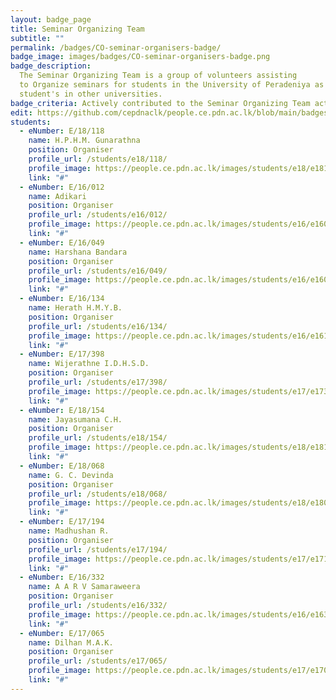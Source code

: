 ```yaml
---
layout: badge_page
title: Seminar Organizing Team
subtitle: ""
permalink: /badges/CO-seminar-organisers-badge/
badge_image: images/badges/CO-seminar-organisers-badge.png
badge_description:
  The Seminar Organizing Team is a group of volunteers assisting
  to Organize seminars for students in the University of Peradeniya as well as other
  student's in other universities.
badge_criteria: Actively contributed to the Seminar Organizing Team activities
edit: https://github.com/cepdnaclk/people.ce.pdn.ac.lk/blob/main/badges/CO-seminar-organisers-badge
students:
  - eNumber: E/18/118
    name: H.P.H.M. Gunarathna
    position: Organiser
    profile_url: /students/e18/118/
    profile_image: https://people.ce.pdn.ac.lk/images/students/e18/e18118.jpg
    link: "#"
  - eNumber: E/16/012
    name: Adikari
    position: Organiser
    profile_url: /students/e16/012/
    profile_image: https://people.ce.pdn.ac.lk/images/students/e16/e16012.jpg
    link: "#"
  - eNumber: E/16/049
    name: Harshana Bandara
    position: Organiser
    profile_url: /students/e16/049/
    profile_image: https://people.ce.pdn.ac.lk/images/students/e16/e16049.jpg
    link: "#"
  - eNumber: E/16/134
    name: Herath H.M.Y.B.
    position: Organiser
    profile_url: /students/e16/134/
    profile_image: https://people.ce.pdn.ac.lk/images/students/e16/e16134.jpg
    link: "#"
  - eNumber: E/17/398
    name: Wijerathne I.D.H.S.D.
    position: Organiser
    profile_url: /students/e17/398/
    profile_image: https://people.ce.pdn.ac.lk/images/students/e17/e17398.jpg
    link: "#"
  - eNumber: E/18/154
    name: Jayasumana C.H.
    position: Organiser
    profile_url: /students/e18/154/
    profile_image: https://people.ce.pdn.ac.lk/images/students/e18/e18154.jpg
    link: "#"
  - eNumber: E/18/068
    name: G. C. Devinda
    position: Organiser
    profile_url: /students/e18/068/
    profile_image: https://people.ce.pdn.ac.lk/images/students/e18/e18068.jpg
    link: "#"
  - eNumber: E/17/194
    name: Madhushan R.
    position: Organiser
    profile_url: /students/e17/194/
    profile_image: https://people.ce.pdn.ac.lk/images/students/e17/e17194.jpg
    link: "#"
  - eNumber: E/16/332
    name: A A R V Samaraweera
    position: Organiser
    profile_url: /students/e16/332/
    profile_image: https://people.ce.pdn.ac.lk/images/students/e16/e16332.jpg
    link: "#"
  - eNumber: E/17/065
    name: Dilhan M.A.K.
    position: Organiser
    profile_url: /students/e17/065/
    profile_image: https://people.ce.pdn.ac.lk/images/students/e17/e17065.jpg
    link: "#"
---
```

